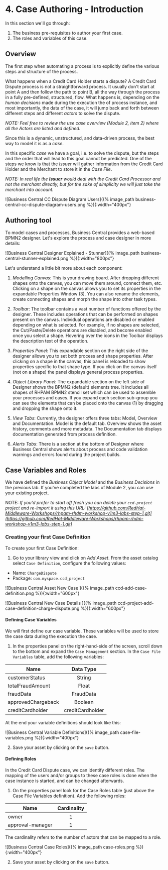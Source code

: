 
# 4. Case Authoring - Introduction

In this section we'll go through:

1. The business pre-requisites to author your first case.
2. The roles and variables of this case.

## Overview
The first step when automating a process is to explicitly define the various steps and structure of the process.

What happens when a Credit Card Holder starts a dispute? A Credit Card Dispute process is not a straightforward process. It usually don't start at point A and then follow the path to point B, all the way through the process in a fully pre-defined, structured, flow. What happens is, depending on the *human decisions* made during the execution the of process instance, and most importantly, the data of the case, it will jump back and forth between different steps and different _actors_ to solve the dispute.

_NOTE: Feel free to review the use case overview (Module 2, item 2) where all the Actors are listed and defined._

Since this is a dynamic, unstructured, and data-driven process, the best way to model it is as a _case_.

In this specific _case_ we have a goal, i.e. to solve the dispute, but the steps and the order that will lead to this goal cannot be predicted. One of the steps we know is that the _Issuer_ will gather information from the Credit Card Holder and the Merchant to store it in the _Case File_.

_NOTE: In real life the ***Issuer*** would deal with the Credit Card Processor and not the merchant directly, but for the sake of simplicity we will just take the merchant into account._

![Business Central CC Dispute Diagram Users]({% image_path business-central-cc-dispute-diagram-users.png %}){:width="400px"}

## Authoring tool

To model cases and processes, Business Central provides a web-based BPMN2 designer. Let's explore the process and case designer in more details:

![Business Central Designer Explained - Stunner]({% image_path business-central-stunner-explained.png %}){:width="800px"}

Let's understand a little bit more about each component:

1. _Modelling Canvas_: This is your drawing board. After dropping different shapes onto the canvas, you can move them around, connect them, etc. Clicking on a shape on the canvas allows you to set its properties in the expandable Properties Window (3). You can also rename the elements, create connecting shapes and morph the shape into other task types.

2. _Toolbar_: The toolbar contains a vast number of functions offered by the designer. These includes operations that can be performed on shapes present on the canvas. Individual operations are disabled or enabled depending on what is selected. For example, if no shapes are selected, the Cut/Paste/Delete operations are disabled, and become enabled once you select a shape. Hovering over the icons in the Toolbar displays the description text of the operation.

3.  _Properties Panel_: This expandable section on the right side of the designer allows you to set both process and shape properties. After clicking on a shape in the canvas, this panel is reloaded to show properties specific to that shape type. If you click on the canvas itself (not on a shape) the panel displays general process properties.

4.  _Object Library Panel_: The expandable section on the left side of Designer shows the BPMN2 (default) elements tree. It includes all shapes of RHPAM BPMN2 stencil set which can be used to assemble your processes and cases. If you expand each section sub-group you can see the elements that can be placed onto the canvas (1) by dragging and dropping the shape onto it.

5. _View Tabs_: Currently, the designer offers three tabs: Model, Overview and Documentation. Model is the default tab. Overview shows the asset history, comments and more metadata. The Documentation tab displays documentation generated from process definition.

6. _Alerts Tabs_: There is a section at the bottom of Designer where Business Central shows alerts about process and code validation warnings and errors found during the project builds.


## Case Variables and Roles

We have defined the _Business Object Model_ and the _Business Decisions_ in the previous lab. If you've completed the labs of Module 2,  you can use your existing project.

NOTE: _If you'd prefer to start off fresh you can delete your `ccd-project` project and re-import it using this URL: [https://github.com/RedHat-Middleware-Workshops/rhpam-rhdm-workshop-v1m3-labs-step-1.git](https://github.com/RedHat-Middleware-Workshops/rhpam-rhdm-workshop-v1m3-labs-step-1.git)_

### Creating your first Case Definition

To create your first Case Definition:

1. Go to your library view and click on _Add Asset_. From the asset catalog select `Case Definition`, configure the following values:

  * Name: `ChargeDispute`
  * Package: `com.myspace.ccd_project`

  ![Business Central Asset New Case ]({% image_path ccd-add-case-definition.png %}){:width="600px"}

  ![Business Central New Case Details ]({% image_path ccd-project-add-case-definition-charge-dispute.png %}){:width="600px"}


#### Defining Case Variables

We will first define our case variable. These variables will be used to store the case data during the execution the case.

1. In the properties panel on the right-hand-side of the screen, scroll down to the bottom and expand the `Case Management` section. In the `Case File Variables` table, add the following variables:

| Name            | Data Type     |
| --------------- |:-------------:|
| customerStatus  | String |
| totalFraudAmount| Float  |
| fraudData | FraudData      |
| approvedChargeback | Boolean |
| creditCardholder | creditCardholder |

  At the end your variable definitions should look like this:

  ![Business Central Variable Definitions]({% image_path case-file-variables.png %}){:width="400px"}

2. Save your asset by clicking on the `save` button.

#### Defining Roles

In the Credit Card Dispute case, we can identify different roles. The mapping of the users and/or groups to these case roles is done when the case instance is started, and can be changed afterwards.

1. On the properties panel look for the Case Roles table (just above the Case File Variables definition). Add the following roles:

| Name             | Cardinality |
| ---------------- |:-----------:|
| owner            | 1           |
| approval-manager | 1           |

  The cardinality refers to the number of actors that can be mapped to a role.

  ![Business Central Case Roles]({% image_path case-roles.png %}){:width="400px"}

2. Save your asset by clicking on the `save` button.
